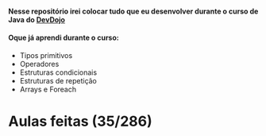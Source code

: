 #### Nesse repositório irei colocar tudo que eu desenvolver durante o curso de Java do <a href="https://www.youtube.com/playlist?list=PL62G310vn6nFIsOCC0H-C2infYgwm8SWW" target="__blank">DevDojo</a>

#### Oque já aprendi durante o curso: 

- Tipos primitivos
- Operadores
- Estruturas condicionais
- Estruturas de repetição
- Arrays e Foreach






# Aulas feitas (35/286) 
